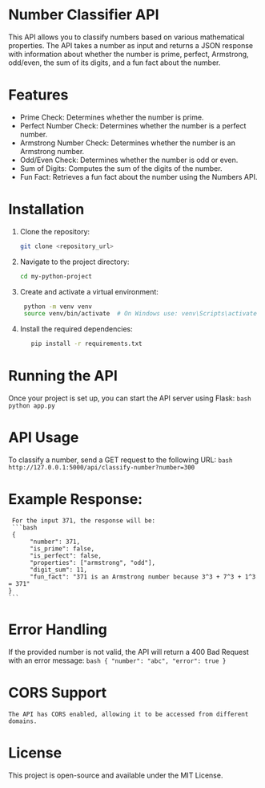 # Number Classifier API
This API allows you to classify numbers based on various mathematical properties. The API takes a number as input and returns a JSON response with information about whether the number is prime, perfect, Armstrong, odd/even, the sum of its digits, and a fun fact about the number.

# Features
* Prime Check: Determines whether the number is prime.
* Perfect Number Check: Determines whether the number is a perfect number.
* Armstrong Number Check: Determines whether the number is an Armstrong number.
* Odd/Even Check: Determines whether the number is odd or even.
* Sum of Digits: Computes the sum of the digits of the number.
* Fun Fact: Retrieves a fun fact about the number using the Numbers API.

 # Installation 
 1. Clone the repository:
       ```bash
       git clone <repository_url>
       ```
 3. Navigate to the project directory:
       ```bash
       cd my-python-project
       ```
 4. Create and activate a virtual environment:
      ```bash
       python -m venv venv
       source venv/bin/activate  # On Windows use: venv\Scripts\activate
      ```
 5. Install the required dependencies:
    ```bash
       pip install -r requirements.txt
    ```
 
  # Running the API
  Once your project is set up, you can start the API server using Flask:
       ``` bash 
       python app.py
       ```

   # API Usage
   To classify a number, send a GET request to the following URL:
      ```bash
      http://127.0.0.1:5000/api/classify-number?number=300
      ```

   # Example Response:
     For the input 371, the response will be:
     ```bash
     {
          "number": 371,
          "is_prime": false,
          "is_perfect": false,
          "properties": ["armstrong", "odd"],
          "digit_sum": 11,
          "fun_fact": "371 is an Armstrong number because 3^3 + 7^3 + 1^3 = 371"
    }
    ```
   # Error Handling
   If the provided number is not valid, the API will return a 400 Bad Request with an error message:
           ```bash
              {
                 "number": "abc",
                  "error": true
               }
             ```
   # CORS Support
    The API has CORS enabled, allowing it to be accessed from different domains.

   # License
   This project is open-source and available under the MIT License.
     
   
   
       
